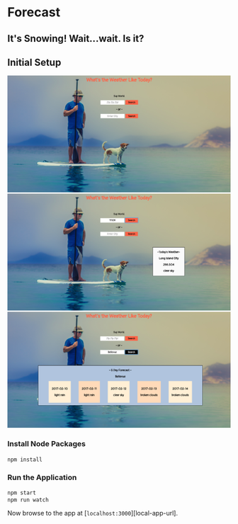 # Forecast

## It's Snowing! Wait...wait. Is it?

## Initial Setup
![React Setup](./public/initial_step4.png)
![React Setup](./public/setup1.png)
![React Setup](./public/setup2.png)

### Install Node Packages

```
npm install
```

### Run the Application

```
npm start
npm run watch
```

Now browse to the app at [`localhost:3000`][local-app-url].
